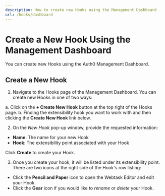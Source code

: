 ```yaml
---
description: How to create new Hooks using the Management Dashboard
url: /hooks/dashboard
---
```


# Create a New Hook Using the Management Dashboard

You can create new Hooks using the Auth0 Management Dashboard.

## Create a New Hook

1. Navigate to the Hooks page of the Management Dashboard. You can create new Hooks in one of two ways:

  a. Click on the **+ Create New Hook** button at the top right of the Hooks page.
  b. Finding the extensibility hook you want to work with and then clicking the **Create New Hook** link below.

2. On the *New Hook* pop-up window, provide the requested information:

  * **Name**: The name for your new Hook
  * **Hook**: The extensibility point associated with your Hook

  Click **Create** to create your Hook.

3. Once you create your hook, it will be listed under its extensibility point. There are two icons at the right side of the Hook's row listing:

  * Click the **Pencil and Paper** icon to open the Webtask Editor and edit your Hook.
  * Click the **Gear** icon if you would like to *rename* or *delete* your Hook.
